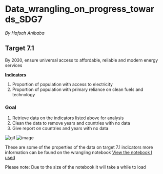 # Data_wrangling_on_progress_towards_SDG7
*By Hafsah Anibaba*

## Target 7.1
By 2030, ensure universal access to affordable, reliable and modern energy services

<b><u>Indicators</u></b>

1.   Proportion of population with access to electricity
2.   Proportion of population with primary reliance on clean fuels and technology


### Goal


1. Retrieve data on the indicators listed above for analysis
2. Clean the data to remove years and countries with no data
3. Give report on countries and years with no data

![gif](https://drive.google.com/uc?export=view&id=1qzcxTtBk3MSmcK0SNePrHLPwf1HV_kbg)
![image](https://drive.google.com/uc?export=view&id=1-VW633qo6GDlYAxi9x3qkV5EPbHK3v8M)


These are some of the properties of the data on target 7.1 indicators more information can be found on the wrangling notebook
<a href = 'https://nbviewer.org/github/Hafsah2020/progress_on_SDG7/blob/main/Target%207_1/wrangling/Target_7_1.ipynb'> View the notebook I  used </a>

Please note: Due to the size of the notebook it will take a while to load
